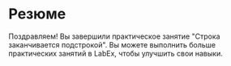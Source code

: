 # Резюме

Поздравляем! Вы завершили практическое занятие "Строка заканчивается подстрокой". Вы можете выполнить больше практических занятий в LabEx, чтобы улучшить свои навыки.
